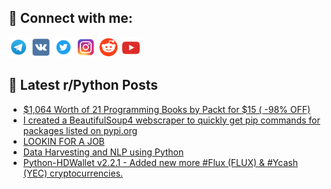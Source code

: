 ## 🔎 Connect with me:
[<img src="https://github.com/bullbesh/bullbesh/blob/main/images/Telegram.png" width="32" height="32" />](https://t.me/bullbesh)
[<img src="https://github.com/bullbesh/bullbesh/blob/main/images/VK.png" width="32" height="32" />](https://vk.com/bullbesh)
[<img src="https://github.com/bullbesh/bullbesh/blob/main/images/Twitter.png" width="32" height="32" />](https://twitter.com/bullbesh1)
[<img src="https://github.com/bullbesh/bullbesh/blob/main/images/Instagram.png" width="32" height="32" />](https://www.instagram.com/bullbesh)
[<img src="https://github.com/bullbesh/bullbesh/blob/main/images/Reddit.png" width="32" height="32" />](https://www.reddit.com/user/bullbesh)
[<img src="https://github.com/bullbesh/bullbesh/blob/main/images/YouTube.png" width="32" height="32" />](https://www.youtube.com/channel/UCtfjRs6uzgq5mfm8S06WTcg)

## 📕 Latest r/Python Posts
<!-- BLOG-POST-LIST:START -->
- [$1,064 Worth of 21 Programming Books by Packt for $15 &lpar; -98% OFF&rpar;](https://www.reddit.com/r/Python/comments/zznc19/1064_worth_of_21_programming_books_by_packt_for/)
- [I created a BeautifulSoup4 webscraper to quickly get pip commands for packages listed on pypi.org](https://www.reddit.com/r/Python/comments/zzn11b/i_created_a_beautifulsoup4_webscraper_to_quickly/)
- [LOOKIN FOR A JOB](https://www.reddit.com/r/Python/comments/zzmvx9/lookin_for_a_job/)
- [Data Harvesting and NLP using Python](https://www.reddit.com/r/Python/comments/zzm96i/data_harvesting_and_nlp_using_python/)
- [Python-HDWallet v2.2.1 - Added new more #Flux &lpar;FLUX&rpar; &amp; #Ycash &lpar;YEC&rpar; cryptocurrencies.](https://www.reddit.com/r/Python/comments/zzl8kc/pythonhdwallet_v221_added_new_more_flux_flux/)
<!-- BLOG-POST-LIST:END -->
